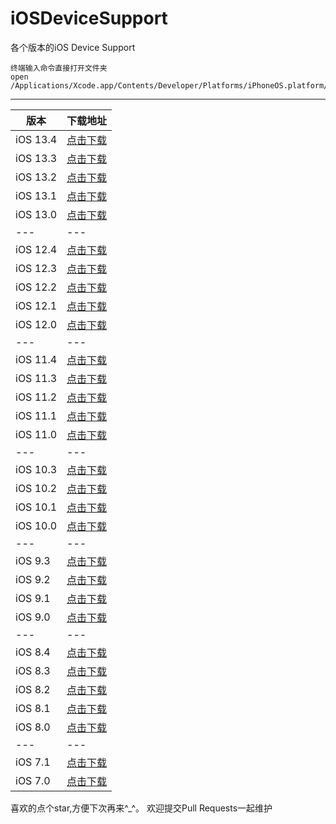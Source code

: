 # iOSDeviceSupport
各个版本的iOS Device Support

```
终端输入命令直接打开文件夹
open /Applications/Xcode.app/Contents/Developer/Platforms/iPhoneOS.platform/DeviceSupport
```

-------

| 版本 | 下载地址 |
| --- | --- |
| iOS 13.4 | [点击下载](https://github.com/JinjunHan/iOSDeviceSupport/raw/master/DeviceSupport/13.4.zip) |
| iOS 13.3 | [点击下载](https://github.com/JinjunHan/iOSDeviceSupport/raw/master/DeviceSupport/13.3.zip) |
| iOS 13.2 | [点击下载](https://github.com/JinjunHan/iOSDeviceSupport/raw/master/DeviceSupport/13.2.zip) |
| iOS 13.1 | [点击下载](https://github.com/JinjunHan/iOSDeviceSupport/raw/master/DeviceSupport/13.1.zip) |
| iOS 13.0 | [点击下载](https://github.com/JinjunHan/iOSDeviceSupport/raw/master/DeviceSupport/13.0.zip) |
| --- | --- |
| iOS 12.4 | [点击下载](https://github.com/JinjunHan/iOSDeviceSupport/raw/master/DeviceSupport/12.4.zip) |
| iOS 12.3 | [点击下载](https://github.com/JinjunHan/iOSDeviceSupport/raw/master/DeviceSupport/12.3.zip) |
| iOS 12.2 | [点击下载](https://github.com/JinjunHan/iOSDeviceSupport/raw/master/DeviceSupport/12.2.zip) |
| iOS 12.1 | [点击下载](https://github.com/JinjunHan/iOSDeviceSupport/raw/master/DeviceSupport/12.1.zip) |
| iOS 12.0 | [点击下载](https://github.com/JinjunHan/iOSDeviceSupport/raw/master/DeviceSupport/12.0.zip) |
| --- | --- |
| iOS 11.4 | [点击下载](https://github.com/JinjunHan/iOSDeviceSupport/raw/master/DeviceSupport/11.4.zip) |
| iOS 11.3 | [点击下载](https://github.com/JinjunHan/iOSDeviceSupport/raw/master/DeviceSupport/11.3.zip) |
| iOS 11.2 | [点击下载](https://github.com/JinjunHan/iOSDeviceSupport/raw/master/DeviceSupport/11.2.zip) |
| iOS 11.1 | [点击下载](https://github.com/JinjunHan/iOSDeviceSupport/raw/master/DeviceSupport/11.1.zip) |
| iOS 11.0 | [点击下载](https://github.com/JinjunHan/iOSDeviceSupport/raw/master/DeviceSupport/11.0.zip) |
| --- | --- |
| iOS 10.3 | [点击下载](https://github.com/JinjunHan/iOSDeviceSupport/raw/master/DeviceSupport/10.3.zip) |
| iOS 10.2 | [点击下载](https://github.com/JinjunHan/iOSDeviceSupport/raw/master/DeviceSupport/10.2.zip) |
| iOS 10.1 | [点击下载](https://github.com/JinjunHan/iOSDeviceSupport/raw/master/DeviceSupport/10.1.zip) |
| iOS 10.0 | [点击下载](https://github.com/JinjunHan/iOSDeviceSupport/raw/master/DeviceSupport/10.0.zip) |
| --- | --- |
| iOS 9.3 | [点击下载](https://github.com/JinjunHan/iOSDeviceSupport/raw/master/DeviceSupport/9.3.zip) |
| iOS 9.2 | [点击下载](https://github.com/JinjunHan/iOSDeviceSupport/raw/master/DeviceSupport/9.2.zip) |
| iOS 9.1 | [点击下载](https://github.com/JinjunHan/iOSDeviceSupport/raw/master/DeviceSupport/9.1.zip) |
| iOS 9.0 | [点击下载](https://github.com/JinjunHan/iOSDeviceSupport/raw/master/DeviceSupport/9.0.zip) |
| --- | --- |
| iOS 8.4 | [点击下载](https://github.com/JinjunHan/iOSDeviceSupport/raw/master/DeviceSupport/8.4.zip) |
| iOS 8.3 | [点击下载](https://github.com/JinjunHan/iOSDeviceSupport/raw/master/DeviceSupport/8.3.zip) |
| iOS 8.2 | [点击下载](https://github.com/JinjunHan/iOSDeviceSupport/raw/master/DeviceSupport/8.2.zip) |
| iOS 8.1 | [点击下载](https://github.com/JinjunHan/iOSDeviceSupport/raw/master/DeviceSupport/8.1.zip) |
| iOS 8.0 | [点击下载](https://github.com/JinjunHan/iOSDeviceSupport/raw/master/DeviceSupport/8.0.zip) |
| --- | --- |
| iOS 7.1 | [点击下载](https://github.com/JinjunHan/iOSDeviceSupport/raw/master/DeviceSupport/7.1.zip) |
| iOS 7.0 | [点击下载](https://github.com/JinjunHan/iOSDeviceSupport/raw/master/DeviceSupport/7.0.zip) |

喜欢的点个star,方便下次再来^_^。
欢迎提交Pull Requests一起维护

